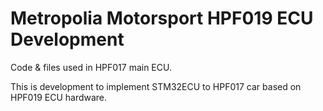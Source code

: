 # Metropolia Motorsport HPF019 ECU Development

Code & files used in HPF017 main ECU. 

This is development to implement STM32ECU to HPF017 car based on HPF019 ECU hardware.
